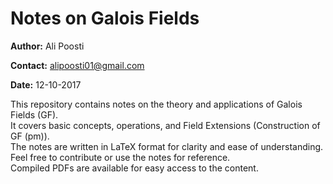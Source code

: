# Notes on Galois Fields

**Author:** Ali Poosti

**Contact:** alipoosti01@gmail.com

**Date:** 12-10-2017

This repository contains notes on the theory and applications of Galois Fields (GF).  
It covers basic concepts, operations, and Field Extensions (Construction of GF (pm)).  
The notes are written in LaTeX format for clarity and ease of understanding.  
Feel free to contribute or use the notes for reference.  
Compiled PDFs are available for easy access to the content.
